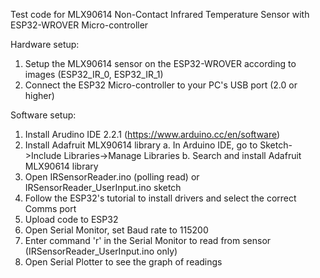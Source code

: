Test code for MLX90614 Non-Contact Infrared Temperature Sensor with ESP32-WROVER Micro-controller

Hardware setup:
1. Setup the MLX90614 sensor on the ESP32-WROVER according to images (ESP32_IR_0, ESP32_IR_1)
2. Connect the ESP32 Micro-controller to your PC's USB port (2.0 or higher)

Software setup:
1. Install Arudino IDE 2.2.1 (https://www.arduino.cc/en/software)
2. Install Adafruit MLX90614 library
    a. In Arduino IDE, go to Sketch->Include Libraries->Manage Libraries
    b. Search and install Adafruit MLX90614 library
3. Open IRSensorReader.ino (polling read) or IRSensorReader_UserInput.ino sketch
4. Follow the ESP32's tutorial to install drivers and select the correct Comms port
5. Upload code to ESP32
6. Open Serial Monitor, set Baud rate to 115200
7. Enter command 'r' in the Serial Monitor to read from sensor (IRSensorReader_UserInput.ino only)
8. Open Serial Plotter to see the graph of readings